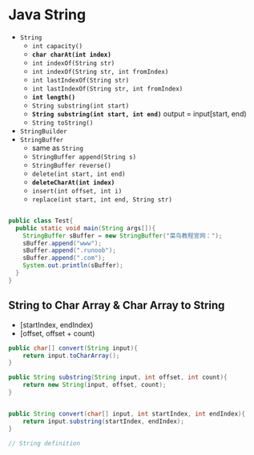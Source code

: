 <extoc></extoc>

# Java String

- `String`
    - `int capacity()`
    - **`char charAt(int index)`**
    - `int indexOf(String str)`
    - `int indexOf(String str, int fromIndex)`
    - `int lastIndexOf(String str)`
    - `int lastIndexOf(String str, int fromIndex)`
    - **`int length()`**
    - `String substring(int start)`
    - **`String substring(int start, int end)`** output = input[start, end)
    - `String toString()`
- `StringBuilder`
- `StringBuffer`
    - same as `String`
    - `StringBuffer append(String s)`
    - `StringBuffer reverse()`
    - `delete(int start, int end)`
    - **`deleteCharAt(int index)`**
    - `insert(int offset, int i)`
    - `replace(int start, int end, String str)`

```java

public class Test{
  public static void main(String args[]){
    StringBuffer sBuffer = new StringBuffer("菜鸟教程官网：");
    sBuffer.append("www");
    sBuffer.append(".runoob");
    sBuffer.append(".com");
    System.out.println(sBuffer);  
  }
}

```

## String to Char Array & Char Array to String

- [startIndex, endIndex)
- [offset, offset + count)

```java
public char[] convert(String input){
    return input.toCharArray();
}

public String substring(String input, int offset, int count){
    return new String(input, offset, count);
}


public String convert(char[] input, int startIndex, int endIndex){
    return input.substring(startIndex, endIndex);
}

// String definition

```